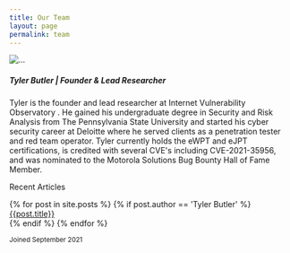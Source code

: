 ```yaml
---
title: Our Team
layout: page
permalink: team
---
```


<div class="card mb-3" style="width: 100%;">
  <div class="row g-0">
    <div class="col-md-4">
      <img src="https://res.cloudinary.com/tbutler-org/image/upload/v1603912192/me_clgeva.jpg" class="img-fluid rounded-start" alt="...">
    </div>
    <div class="col-md-8">
      <div class="card-body">
        <h5 class="card-title"><b>Tyler Butler</b> | Founder & Lead Researcher</h5>
        <p class="card-text">Tyler is the founder and lead researcher at Internet Vulnerability Observatory . He gained his undergraduate degree in Security and Risk Analysis from The Pennsylvania State University and started his cyber security career at Deloitte where he served clients as a penetration tester and red team operator. Tyler currently holds the eWPT and eJPT certifications, is credited with several CVE's including CVE-2021-35956, and was nominated to the Motorola Solutions Bug Bounty Hall of Fame Member.</p>
        <p>Recent Articles</p>
          {% for post in site.posts %}
          {% if post.author == 'Tyler Butler' %}
            <a href="{{post.url}}">{{post.title}}</a>
            <br>
          {% endif %}
          {% endfor %}
        <i class="fab fa-linkedin-in"></i>
        <i class="fab fa-twitter"></i>
        <i class="fab fa-github"></i>
        <i class="fas fa-envelope-open"></i>
        <p class="card-text"><small class="text-muted">Joined September 2021</small></p>
      </div>
    </div>
  </div>
</div>